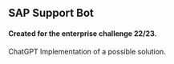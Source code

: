 ## SAP Support Bot 

#### Created for the enterprise challenge 22/23. 

ChatGPT Implementation of a possible solution.

